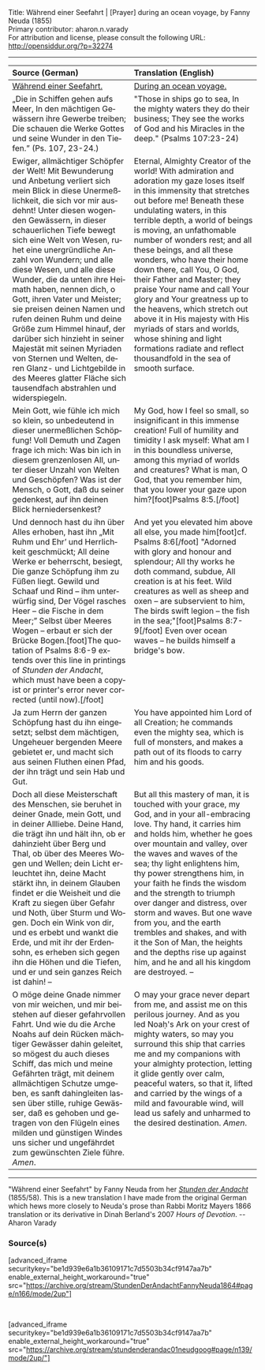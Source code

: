<html>
<head></head>
<body>
Title: Während einer Seefahrt | [Prayer] during an ocean voyage, by Fanny Neuda (1855)<br />
Primary contributor: aharon.n.varady<br />
For attribution and license, please consult the following URL: <a href="http://opensiddur.org/?p=32274">http://opensiddur.org/?p=32274</a>
<p />
<hr />

<table style="margin-left: auto;margin-right: auto;" class="draggable">
<thead><tr><th id="x" style="text-align: left;">Source (German)</th><th style="text-align: left;">Translation (English)</th></tr></thead>
<tbody>
<tr><td style="vertical-align:top;">
<div class="german"><span lang="de">
<u>Während einer Seefahrt.</u>
</span></div></td>
 
<td style="vertical-align:top;">
<div class="english">
<u>During an ocean voyage.</u>
</div></td></tr>


<tr><td style="vertical-align:top;">
<div class="german"><span lang="de">
„Die in Schiffen gehen aufs Meer, 
In den mächtigen Gewässern ihre Gewerbe treiben; 
Die schauen die Werke Gottes und seine 
Wunder in den Tiefen.” <span class="citation">(Ps. 107, 23-24.)</span> 
</span></div></td>
 
<td style="vertical-align:top;">
<div class="english">
"Those in ships go to sea, 
In the mighty waters they do their business; 
They see the works of God and his 
Miracles in the deep." <span class="citation">(Psalms 107:23-24)</span>
</div></td></tr>


<tr><td style="vertical-align:top;">
<div class="german"><span lang="de">
Ewiger, allmächtiger Schöpfer der Welt! Mit Bewunderung und Anbetung verliert sich mein Blick in diese Unermeßlichkeit, die sich vor mir ausdehnt! Unter diesen wogenden Gewässern, in dieser schauerlichen Tiefe bewegt sich eine Welt von Wesen, ruhet eine unergründliche Anzahl von Wundern; und alle diese Wesen, und alle diese Wunder, die da unten ihre Heimath haben, nennen dich, o Gott, ihren Vater und Meister; sie preisen deinen Namen und rufen deinen Ruhm und deine Größe zum Himmel hinauf, der darüber sich hinzieht in seiner Majestät mit seinen Myriaden von Sternen und Welten, deren Glanz- und Lichtgebilde in des Meeres glatter Fläche sich tausendfach abstrahlen und widerspiegeln. 
</span></div></td>
 
<td style="vertical-align:top;">
<div class="english">
Eternal, Almighty Creator of the world! With admiration and adoration my gaze loses itself in this immensity that stretches out before me! Beneath these undulating waters, in this terrible depth, a world of beings is moving, an unfathomable number of wonders rest; and all these beings, and all these wonders, who have their home down there, call You, O God, their Father and Master; they praise Your name and call Your glory and Your greatness up to the heavens, which stretch out above it in His majesty with His myriads of stars and worlds, whose shining and light formations radiate and reflect thousandfold in the sea of smooth surface. 
</div></td></tr>


<tr><td style="vertical-align:top;">
<div class="german"><span lang="de">
Mein Gott, wie fühle ich mich so klein, so unbedeutend in dieser unermeßlichen Schöpfung! Voll Demuth und Zagen frage ich mich: Was bin ich in diesem grenzenlosen All, unter dieser Unzahl von Welten und Geschöpfen? Was ist der Mensch, o Gott, daß du seiner gedenkest, auf ihn deinen Blick herniedersenkest?
</span></div></td>
 
<td style="vertical-align:top;">
<div class="english">
My God, how I feel so small, so insignificant in this immense creation! Full of humility and timidity I ask myself: What am I in this boundless universe, among this myriad of worlds and creatures? What is man, O God, that you remember him, that you lower your gaze upon him?[foot]Psalms 8:5.[/foot]
</div></td></tr>


<tr><td style="vertical-align:top;">
<div class="german"><span lang="de">
Und dennoch hast du ihn über Alles erhoben, hast ihn 
„Mit Ruhm und Ehr’ und Herrlichkeit geschmückt; 
All deine Werke er beherrscht, besiegt, 
Die ganze Schöpfung ihm zu Füßen liegt. 
Gewild und Schaaf und Rind – ihm unterwürfig sind, 
Der Vögel rasches Heer – die Fische in dem Meer;”
Selbst über Meeres Wogen – erbaut er sich der Brücke Bogen.[foot]The quotation of Psalms 8:6-9 extends over this line in printings of <em>Stunden der Andacht</em>, which must have been a copyist or printer's error never corrected (until now).[/foot] 
</span></div></td>
 
<td style="vertical-align:top;">
<div class="english">
And yet you elevated him above all else, you made him[foot]cf. Psalms 8:6[/foot]  
"Adorned with glory and honour and splendour;
All thy works he doth command, subdue, 
All creation is at his feet.
Wild creatures as well as sheep and oxen – are subservient to him, 
The birds swift legion – the fish in the sea;"[foot]Psalms 8:7-9[/foot] 
Even over ocean waves – he builds himself a bridge's bow. 
</div></td></tr>


<tr><td style="vertical-align:top;">
<div class="german"><span lang="de">
Ja zum Herrn der ganzen Schöpfung hast du ihn eingesetzt; selbst dem mächtigen, Ungeheuer bergenden Meere gebietet er, und macht sich aus seinen Fluthen einen Pfad, der ihn trägt und sein Hab und Gut.
</span></div></td>
 
<td style="vertical-align:top;">
<div class="english">
You have appointed him Lord of all Creation; he commands even the mighty sea, which is full of monsters, and makes a path out of its floods to carry him and his goods.
</div></td></tr>


<tr><td style="vertical-align:top;">
<div class="german"><span lang="de">
Doch all diese Meisterschaft des Menschen, sie beruhet in deiner Gnade, mein Gott, und in deiner Allliebe. Deine Hand, die trägt ihn und hält ihn, ob er dahinzieht über Berg und Thal, ob über des Meeres Wogen und Wellen; dein Licht erleuchtet ihn, deine Macht stärkt ihn, in deinem Glauben findet er die Weisheit und die Kraft zu siegen über Gefahr und Noth, über Sturm und Wogen. Doch ein Wink von dir, und es erbebt und wankt die Erde, und mit ihr der Erdensohn, es erheben sich gegen ihn die Höhen und die Tiefen, und er und sein ganzes Reich ist dahin! –
</span></div></td>
 
<td style="vertical-align:top;">
<div class="english">
But all this mastery of man, it is touched with your grace, my God, and in your all-embracing love. Thy hand, it carries him and holds him, whether he goes over mountain and valley, over the waves and waves of the sea; thy light enlightens him, thy power strengthens him, in your faith he finds the wisdom and the strength to triumph over danger and distress, over storm and waves. But one wave from you, and the earth trembles and shakes, and with it the Son of Man, the heights and the depths rise up against him, and he and all his kingdom are destroyed. –
</div></td></tr>


<tr><td style="vertical-align:top;">
<div class="german"><span lang="de">
O möge deine Gnade nimmer von mir weichen, und mir beistehen auf dieser gefahrvollen Fahrt. Und wie du die Arche Noahs auf dein Rücken mächtiger Gewässer dahin geleitet, so mögest du auch dieses Schiff, das mich und meine Gefährten trägt, mit deinem allmächtigen Schutze umgeben, es sanft dahingleiten lassen über stille, ruhige Gewässer, daß es gehoben und getragen von den Flügeln eines milden und günstigen Windes uns sicher und ungefährdet zum gewünschten Ziele führe. <em>Amen</em>. 
</span></div></td>
 
<td style="vertical-align:top;">
<div class="english">
O may your grace never depart from me, and assist me on this perilous journey. And as you led Noaḥ's Ark on your crest of mighty waters, so may you surround this ship that carries me and my companions with your almighty protection, letting it glide gently over calm, peaceful waters, so that it, lifted and carried by the wings of a mild and favourable wind, will lead us safely and unharmed to the desired destination. <em>Amen</em>. 
</div></td></tr>
</tbody></table>

<hr />

"Während einer Seefahrt" by Fanny Neuda from her <em><a href="/?p=6753">Stunden der Andacht</a></em> (1855/58). This is a new translation I have made from the original German which hews more closely to Neuda's prose than Rabbi Moritz Mayers 1866 translation or its derivative in Dinah Berland's 2007 <em>Hours of Devotion</em>. --Aharon Varady

<h3>Source(s)</h3>

[advanced_iframe securitykey="be1d939e6a1b36109171c7d5503b34cf9147aa7b" enable_external_height_workaround="true" src="https://archive.org/stream/StundenDerAndachtFannyNeuda1864#page/n166/mode/2up"]

&nbsp;

[advanced_iframe securitykey="be1d939e6a1b36109171c7d5503b34cf9147aa7b" enable_external_height_workaround="true" src="https://archive.org/stream/stundenderandac01neudgoog#page/n139/mode/2up/"]

&nbsp;
</body>
</html>